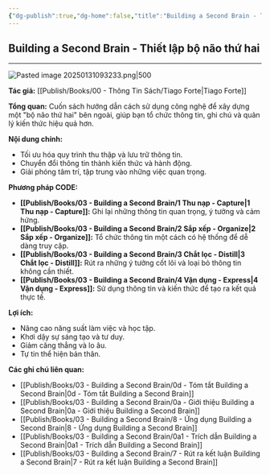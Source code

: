 ```yaml
---
{"dg-publish":true,"dg-home":false,"title":"Building a Second Brain - Thiết lập bộ não thứ hai","date":"2025-01-31","tags":["book","books/building-second-brain"],"Related":"[[1 - The PARA Method]]","dg-path":"Books/03 - Building a Second Brain/5 - Building a Second Brain - Thiết lập bộ não thứ hai.md","permalink":"/books/03-building-a-second-brain/5-building-a-second-brain-thiet-lap-bo-nao-thu-hai/","dgPassFrontmatter":true,"updated":"2025-02-16T22:59:54.808+07:00"}
---
```


## Building a Second Brain - Thiết lập bộ não thứ hai
---
![Pasted image 20250131093233.png|500](/img/user/src/Pasted%20image%2020250131093233.png)

**Tác giả:**  [[Publish/Books/00 - Thông Tin Sách/Tiago Forte\|Tiago Forte]]

**Tổng quan:** Cuốn sách hướng dẫn cách sử dụng công nghệ để xây dựng một "bộ não thứ hai" bên ngoài, giúp bạn tổ chức thông tin, ghi chú và quản lý kiến thức hiệu quả hơn.

**Nội dung chính:**

* Tối ưu hóa quy trình thu thập và lưu trữ thông tin.
* Chuyển đổi thông tin thành kiến thức và hành động.
* Giải phóng tâm trí, tập trung vào những việc quan trọng.

**Phương pháp CODE:**

* **[[Publish/Books/03 - Building a Second Brain/1 Thu nạp - Capture\|1 Thu nạp - Capture]]:**  Ghi lại những thông tin quan trọng, ý tưởng và cảm hứng.
* **[[Publish/Books/03 - Building a Second Brain/2 Sắp xếp - Organize\|2 Sắp xếp - Organize]]:** Tổ chức thông tin một cách có hệ thống để dễ dàng truy cập.
* **[[Publish/Books/03 - Building a Second Brain/3 Chắt lọc - Distill\|3 Chắt lọc - Distill]]:**  Rút ra những ý tưởng cốt lõi và loại bỏ thông tin không cần thiết.
* **[[Publish/Books/03 - Building a Second Brain/4 Vận dụng - Express\|4 Vận dụng - Express]]:** Sử dụng thông tin và kiến thức để tạo ra kết quả thực tế.

**Lợi ích:**

* Nâng cao năng suất làm việc và học tập.
* Khơi dậy sự sáng tạo và tư duy.
* Giảm căng thẳng và lo âu.
* Tự tin thể hiện bản thân.



**Các ghi chú liên quan:**

* [[Publish/Books/03 - Building a Second Brain/0d - Tóm tắt Building a Second Brain\|0d - Tóm tắt Building a Second Brain]]
* [[Publish/Books/03 - Building a Second Brain/0a - Giới thiệu Building a Second Brain\|0a - Giới thiệu Building a Second Brain]]
* [[Publish/Books/03 - Building a Second Brain/8 - Ứng dụng Building a Second Brain\|8 - Ứng dụng Building a Second Brain]]
* [[Publish/Books/03 - Building a Second Brain/0a1 - Trích dẫn Building a Second Brain\|0a1 - Trích dẫn Building a Second Brain]]
* [[Publish/Books/03 - Building a Second Brain/7 - Rút ra kết luận Building a Second Brain\|7 - Rút ra kết luận Building a Second Brain]]